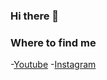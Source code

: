 ### Hi there 👋

<!--
**Calebsenm/Calebsenm** is a ✨ _special_ ✨ repository because its `README.md` (this file) appears on your GitHub profile.-->

### Where to find me 
-[Youtube](https://www.youtube.com/channel/UCcMc91HTGMh5w0AEp-eMHbw)
-[Instagram](https://www.instagram.com/calebsenm/)

